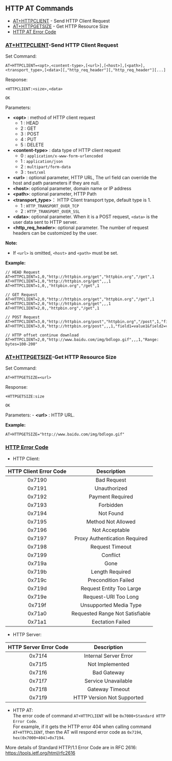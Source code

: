 <a name="HTTP-AT"></a>
## HTTP AT Commands 
- [AT+HTTPCLIENT](#cmd-HTTPCLIENT) -  Send HTTP Client Request
- [AT+HTTPGETSIZE](#cmd-HTTPGETSIZE) - Get HTTP Resource Size
- [HTTP AT Error Code](#cmd-HTTPErrCode)
 
<a name="cmd-HTTPCLIENT"></a>
### [AT+HTTPCLIENT](#HTTP-AT)-Send HTTP Client Request
Set Command:  

    AT+HTTPCLIENT=<opt>,<content-type>,[<url>],[<host>],[<path>],<transport_type>,[<data>][,"http_req_header"][,"http_req_header"][...]
Response:

    +HTTPCLIENT:<size>,<data>

    OK
Parameters:

- **\<opt>** : method of HTTP client request
  - 1 :  HEAD     
  - 2 :  GET       
  - 3 :  POST   
  - 4 :  PUT       
  - 5 :  DELETE 
- **\<content-type>** : data type of HTTP client request
  - 0 : `application/x-www-form-urlencoded`
  - 1 : `application/json`
  - 2 : `multipart/form-data`
  - 3 : `text/xml`
- **\<url>** : optional parameter, HTTP URL, The url field can override the host and path parameters if they are null.
- **\<host>**: optional parameter, domain name or IP address
- **\<path>**: optional parameter, HTTP Path 
- **\<transport_type>**： HTTP Client transport type, default type is 1.
  - 1 : `HTTP_TRANSPORT_OVER_TCP`
  - 2 : `HTTP_TRANSPORT_OVER_SSL` 
- **\<data>**: optional parameter. When it is a POST request, `<data>` is the user data sent to HTTP server.
- **\<http_req_header>**: optional parameter. The number of request headers can be customized by the user.

**Note:**

- If `<url>` is omitted, `<host>` and `<path>` must be set.

**Example:**

    // HEAD Request
    AT+HTTPCLIENT=1,0,"http://httpbin.org/get","httpbin.org","/get",1
    AT+HTTPCLIENT=1,0,"http://httpbin.org/get",,,1
    AT+HTTPCLIENT=1,0,,"httpbin.org","/get",1

    // GET Request
    AT+HTTPCLIENT=2,0,"http://httpbin.org/get","httpbin.org","/get",1
    AT+HTTPCLIENT=2,0,"http://httpbin.org/get",,,1
    AT+HTTPCLIENT=2,0,,"httpbin.org","/get",1

    // POST Request
    AT+HTTPCLIENT=3,0,"http://httpbin.org/post","httpbin.org","/post",1,"field1=value1&field2=value2"
    AT+HTTPCLIENT=3,0,"http://httpbin.org/post",,,1,"field1=value1&field2=value

    // HTTP offset continue download
    AT+HTTPCLIENT=2,0,"http://www.baidu.com/img/bdlogo.gif",,,1,"Range: bytes=100-200"

<a name="cmd-HTTPGETSIZE"></a>
### [AT+HTTPGETSIZE](#HTTP-AT)-Get HTTP Resource Size
Set Command:

    AT+HTTPGETSIZE=<url>
Response:

    +HTTPGETSIZE:size

    OK
Parameters:
    - **\<url>** : HTTP URL.

**Example:**

    AT+HTTPGETSIZE="http://www.baidu.com/img/bdlogo.gif"

<a name="cmd-HTTPErrCode"></a>
### [HTTP Error Code](#HTTP-AT)

- HTTP Client:

| HTTP Client Error Code |           Description           |
| :--------------------: | :-----------------------------: |
|         0x7190         |           Bad Request           |
|         0x7191         |          Unauthorized           |
|         0x7192         |        Payment Required         |
|         0x7193         |            Forbidden            |
|         0x7194         |            Not Found            |
|         0x7195         |       Method Not Allowed        |
|         0x7196         |         Not Acceptable          |
|         0x7197         |  Proxy Authentication Required  |
|         0x7198         |         Request Timeout         |
|         0x7199         |            Conflict             |
|         0x719a         |              Gone               |
|         0x719b         |         Length Required         |
|         0x719c         |       Precondition Failed       |
|         0x719d         |    Request Entity Too Large     |
|         0x719e         |      Request-URI Too Long       |
|         0x719f         |     Unsupported Media Type      |
|         0x71a0         | Requested Range Not Satisfiable |
|         0x71a1         |        Eectation Failed         |

- HTTP Server:

| HTTP Server Error Code |        Description         |
| :--------------------: | :------------------------: |
|         0x71f4         |   Internal Server Error    |
|         0x71f5         |      Not Implemented       |
|         0x71f6         |        Bad Gateway         |
|         0x71f7         |    Service Unavailable     |
|         0x71f8         |      Gateway Timeout       |
|         0x71f9         | HTTP Version Not Supported |

- HTTP AT:  
  The error code of command `AT+HTTPCLIENT` will be `0x7000+Standard HTTP Error Code`.   
  For example, if it gets the HTTP error 404 when calling command `AT+HTTPCLIENT`, then the AT will respond error code as `0x7194`, `hex(0x7000+404)=0x7194`.

More details of Standard HTTP/1.1 Error Code are in RFC 2616: https://tools.ietf.org/html/rfc2616
